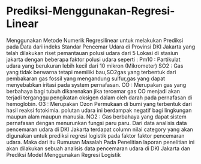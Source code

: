 # Prediksi-Menggunakan-Regresi-Linear
Menggunakan Metode Numerik Regresilinear untuk melakukan Prediksi pada Data dari indeks Standar Pencemar Udara di Provinsi DKI Jakarta yang telah dilakukan riset pemantauan polusi udara dari 5 Lokasi di stasiun jakarta dengan beberapa faktor polusi udara seperti :
Pm10	: Partikulat  udara yang berukuran lebih kecil dari 10 mikron (Mikrometer) 
SO2	:  Gas yang tidak berwarna tetapi memiliki bau,SO2gas yang terbentuk dari pembakaran gas fossil yang mengandung sulfur,gas yang dapat menyebabkan iritasi pada system pernafasan.
CO	: Merupakan gas yang berbahaya bagi tubuh dikarenakan jika tercemar gas CO menjadi akan terjadi terganggu pengikatan oksigen  dalam oleh darah  pada pernafasan di hemoglobin.
O3	: Merupakan Ozon Permukaan di bumi yang terbentuk dari hasil reaksi fotokimia. polutan udara ini berdampak negatif bagi lingkungan maupun alam maupun manusia.
NO2	: Gas berbahaya yang dapat sistem pernafasan dengan menurunkan fungsi paru paru.
Dari data analisis data pencemaran udara di DKI Jakarta terdapat column nilai category yang akan digunakan untuk prediksi regresi logistik pada faktor faktor pencemaran udara.
Maka dari itu Rumusan Masalah Pada Penelitian laporan penelitian ini akan dilakukan sebuah analisis data pencemaran udara di DKI Jakarta dan Prediksi Model Menggunakan Regresi Logistik 

